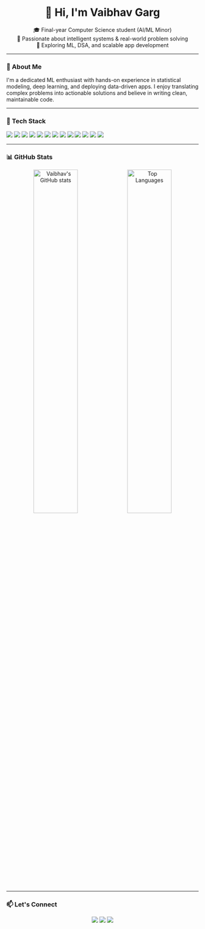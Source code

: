 <h1 align="center">👋 Hi, I'm Vaibhav Garg</h1>

<p align="center">
  🎓 Final-year Computer Science student (AI/ML Minor)<br>
  🧠 Passionate about intelligent systems & real-world problem solving<br>
  🚀 Exploring ML, DSA, and scalable app development
</p>

---

### 📝 About Me

I'm a dedicated ML enthusiast with hands-on experience in statistical modeling, deep learning, and deploying data-driven apps. I enjoy translating complex problems into actionable solutions and believe in writing clean, maintainable code.

---

### 🧰 Tech Stack

<p>
  <!-- Languages & Backend -->
  <img src="https://img.shields.io/badge/Python-3776AB?style=for-the-badge&logo=python&logoColor=white"/>
  <img src="https://img.shields.io/badge/C++-00599C?style=for-the-badge&logo=c%2B%2B&logoColor=white"/>
  <img src="https://img.shields.io/badge/SQL-4479A1?style=for-the-badge&logo=mysql&logoColor=white"/>

  <!-- ML/DS Libraries -->
  <img src="https://img.shields.io/badge/Pandas-150458?style=for-the-badge&logo=pandas&logoColor=white"/>
  <img src="https://img.shields.io/badge/NumPy-013243?style=for-the-badge&logo=numpy&logoColor=white"/>
  <img src="https://img.shields.io/badge/PyTorch-EE4C2C?style=for-the-badge&logo=pytorch&logoColor=white"/>
  <img src="https://img.shields.io/badge/Hugging%20Face-FFD21F?style=for-the-badge&logo=huggingface&logoColor=black"/>
  <img src="https://img.shields.io/badge/Streamlit-FF4B4B?style=for-the-badge&logo=streamlit&logoColor=white"/>
  <img src="https://img.shields.io/badge/FastAPI-005571?style=for-the-badge&logo=fastapi&logoColor=white"/>
  <img src="https://img.shields.io/badge/Jupyter-F37626?style=for-the-badge&logo=jupyter&logoColor=white"/>

  <!-- Tools -->
  <img src="https://img.shields.io/badge/Git-F05032?style=for-the-badge&logo=git&logoColor=white"/>
  <img src="https://img.shields.io/badge/VS%20Code-007ACC?style=for-the-badge&logo=visual-studio-code&logoColor=white"/>
  <img src="https://img.shields.io/badge/Canva-00C4CC?style=for-the-badge&logo=canva&logoColor=white"/>

</p>

---

### 📊 GitHub Stats

<p align="center">
  <img src="https://github-readme-stats.vercel.app/api?username=vaibhavgarg2004&show_icons=true&theme=default" alt="Vaibhav's GitHub stats" width="48%"/>
  <img src="https://github-readme-stats.vercel.app/api/top-langs/?username=vaibhavgarg2004&layout=compact" alt="Top Languages" width="48%"/>
</p>

---

### 📫 Let's Connect

<p align="center">
  <a href="mailto:vaibhavgarg152004@gmail.com"><img src="https://img.shields.io/badge/Gmail-D14836?style=for-the-badge&logo=gmail&logoColor=white"/></a>
  <a href="https://www.linkedin.com/in/vaibhavgarg-cse/"><img src="https://img.shields.io/badge/LinkedIn-0077B5?style=for-the-badge&logo=linkedin&logoColor=white"/></a>
  <a href="https://codebasics.io/portfolio/Vaibhav-Garg"><img src="https://img.shields.io/badge/Portfolio-12100E?style=for-the-badge&logo=vercel&logoColor=white"/></a>
</p>

